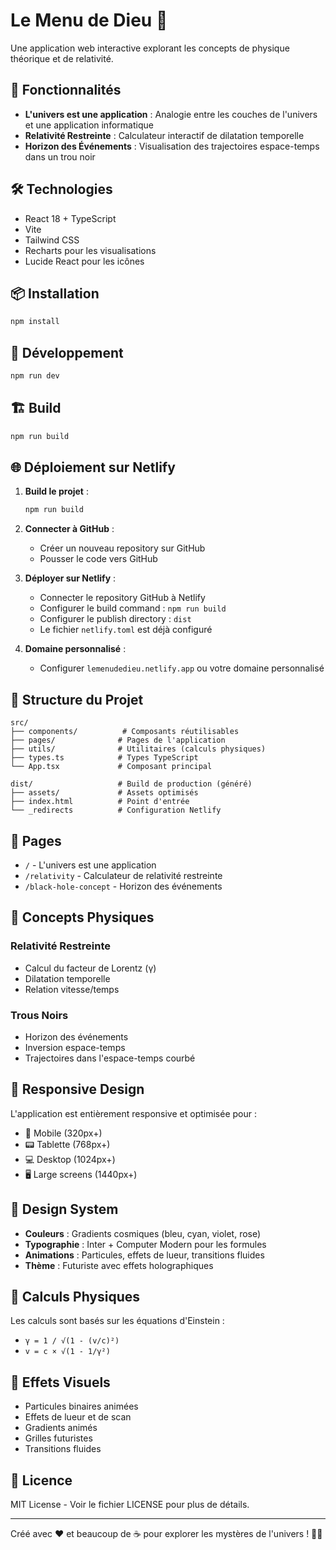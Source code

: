 # Le Menu de Dieu 🌌

Une application web interactive explorant les concepts de physique théorique et de relativité.

## 🚀 Fonctionnalités

- **L'univers est une application** : Analogie entre les couches de l'univers et une application informatique
- **Relativité Restreinte** : Calculateur interactif de dilatation temporelle
- **Horizon des Événements** : Visualisation des trajectoires espace-temps dans un trou noir

## 🛠️ Technologies

- React 18 + TypeScript
- Vite
- Tailwind CSS
- Recharts pour les visualisations
- Lucide React pour les icônes

## 📦 Installation

```bash
npm install
```

## 🔧 Développement

```bash
npm run dev
```

## 🏗️ Build

```bash
npm run build
```

## 🌐 Déploiement sur Netlify

1. **Build le projet** :
   ```bash
   npm run build
   ```

2. **Connecter à GitHub** :
   - Créer un nouveau repository sur GitHub
   - Pousser le code vers GitHub

3. **Déployer sur Netlify** :
   - Connecter le repository GitHub à Netlify
   - Configurer le build command : `npm run build`
   - Configurer le publish directory : `dist`
   - Le fichier `netlify.toml` est déjà configuré

4. **Domaine personnalisé** :
   - Configurer `lemenudedieu.netlify.app` ou votre domaine personnalisé

## 📁 Structure du Projet

```
src/
├── components/          # Composants réutilisables
├── pages/              # Pages de l'application
├── utils/              # Utilitaires (calculs physiques)
├── types.ts            # Types TypeScript
└── App.tsx             # Composant principal

dist/                   # Build de production (généré)
├── assets/             # Assets optimisés
├── index.html          # Point d'entrée
└── _redirects          # Configuration Netlify
```

## 🎯 Pages

- `/` - L'univers est une application
- `/relativity` - Calculateur de relativité restreinte  
- `/black-hole-concept` - Horizon des événements

## 🔬 Concepts Physiques

### Relativité Restreinte
- Calcul du facteur de Lorentz (γ)
- Dilatation temporelle
- Relation vitesse/temps

### Trous Noirs
- Horizon des événements
- Inversion espace-temps
- Trajectoires dans l'espace-temps courbé

## 📱 Responsive Design

L'application est entièrement responsive et optimisée pour :
- 📱 Mobile (320px+)
- 📟 Tablette (768px+)
- 💻 Desktop (1024px+)
- 🖥️ Large screens (1440px+)

## 🎨 Design System

- **Couleurs** : Gradients cosmiques (bleu, cyan, violet, rose)
- **Typographie** : Inter + Computer Modern pour les formules
- **Animations** : Particules, effets de lueur, transitions fluides
- **Thème** : Futuriste avec effets holographiques

## 🧮 Calculs Physiques

Les calculs sont basés sur les équations d'Einstein :
- `γ = 1 / √(1 - (v/c)²)`
- `v = c × √(1 - 1/γ²)`

## 🌟 Effets Visuels

- Particules binaires animées
- Effets de lueur et de scan
- Gradients animés
- Grilles futuristes
- Transitions fluides

## 📄 Licence

MIT License - Voir le fichier LICENSE pour plus de détails.

---

Créé avec ❤️ et beaucoup de ☕ pour explorer les mystères de l'univers ! 🌌✨